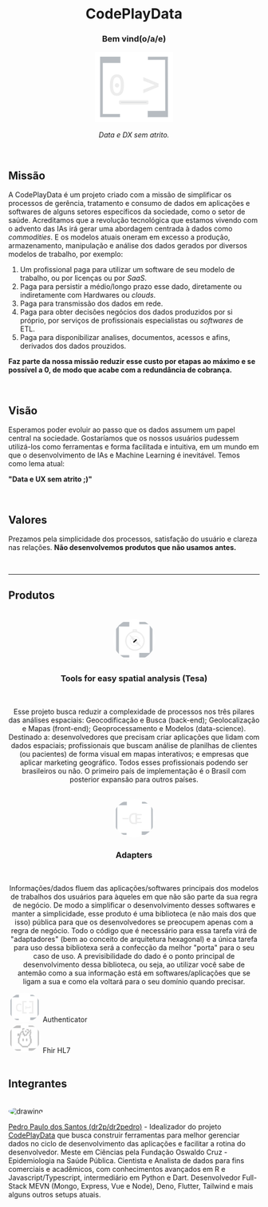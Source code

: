 <div align="center"> 

# CodePlayData

### Bem vind(o/a/e)

![CodePlayData-logo](./assets/CodePlayData-logo-darkmode.png)

_Data e DX sem atrito._

<br>

</div>

## Missão

A CodePlayData é um projeto criado com a missão de simplificar os processos de gerência, tratamento e consumo de dados em aplicações e softwares de alguns setores específicos da sociedade, como o setor de saúde.
Acreditamos que a revolução tecnológica que estamos vivendo com o advento das IAs irá gerar uma abordagem centrada à dados como _commodities_. E os modelos atuais oneram em excesso a produção, armazenamento, manipulação e análise dos dados gerados por diversos modelos de trabalho, por exemplo:

1. Um profissional paga para utilizar um software de seu modelo de trabalho, ou por licenças ou por _SaaS_.
2. Paga para persistir a médio/longo prazo esse dado, diretamente ou indiretamente com Hardwares ou _clouds_.
3. Paga para transmissão dos dados em rede.
4. Paga para obter decisões negócios dos dados produzidos por si próprio, por serviços de profissionais especialistas ou _softwares_ de ETL.
5. Paga para disponibilizar analises, documentos, acessos e afins, derivados dos dados prouzidos.

**Faz parte da nossa missão reduzir esse custo por etapas ao máximo e se possível a 0, de modo que acabe com a redundância de cobrança.**

<br>
 
## Visão

Esperamos poder evoluir ao passo que os dados assumem um papel central na sociedade. Gostaríamos que os nossos usuários pudessem utilizá-los como ferramentas e forma facilitada e intuitiva, em um mundo em que o desenvolvimento de IAs e Machine Learning é inevitável. Temos como lema atual:

**"Data e UX sem atrito ;)"**

<br>

## Valores

Prezamos pela simplicidade dos processos, satisfação do usuário e clareza nas relações. **Não desenvolvemos produtos que não usamos antes.**

<br>

---


## Produtos
<br>


<div width="65" align="center">
<img src="https://github.com/CodePlayData/tesa/blob/deno/assets/tesa_avatar_white.png" alt="drawing" width="85" style="border-radius: 50%" />

### Tools for easy spatial analysis (Tesa) 

<br>

Esse projeto busca reduzir a complexidade de processos nos três pilares das análises espaciais: Geocodificação e Busca (back-end); Geolocalização e Mapas (front-end); Geoprocessamento e Modelos (data-science). Destinado a: desenvolvedores que  precisam criar aplicações que lidam com dados espaciais; profissionais que buscam análise de planilhas de clientes (ou pacientes) de forma visual em mapas interativos; e empresas que aplicar marketing geográfico. Todos esses profissionais podendo ser brasileiros ou não. O primeiro país de implementação é o Brasil com posterior expansão para outros países.

</div>

<br>

<div width="65" align="center">
<img src="https://github.com/CodePlayData/adapters/blob/main/assets/adapters-dark-logo.png" alt="drawing" width="85" style="border-radius: 50%"/>

### Adapters

<br>

Informações/dados fluem das aplicações/softwares principais dos modelos de trabalhos dos usuários para àqueles em que não são parte da sua regra de negócio. De modo a simplificar o desenvolvimento desses softwares e manter a simplicidade, esse produto é uma biblioteca (e não mais dos que isso) pública para que os desenvolvedores se preocupem apenas com a regra de negócio. Todo o código que é necessário para essa tarefa virá de "adaptadores" (bem ao conceito de arquitetura hexagonal) e a única tarefa para uso dessa bibliotexa será a confecção da melhor "porta" para o seu caso de uso. A previsibilidade do dado é o ponto principal de desenvolvimento dessa biblioteca, ou seja, ao utilizar você sabe de antemão como a sua informação está em softwares/aplicações que se ligam a sua e como ela voltará para o seu domínio quando precisar.

</div>

<div width="65">
<img src="https://github.com/CodePlayData/authenticator/blob/main/assets/authenticator-dark-logo.png" alt="drawing" width="65" style="border-radius: 50%"/>
Authenticator
</div>

<div width="65">
<img src="https://github.com/CodePlayData/fhir/blob/main/assets/fire_avatar_white.png" alt="drawing" width="65" style="border-radius: 50%"/>
Fhir HL7
</div>

</container>

<br>

## Integrantes

<br>
<img src="https://avatars.githubusercontent.com/u/52466957?v=4" alt="drawing" width="75" style="border-radius: 50%"/>


[Pedro Paulo dos Santos (dr2p/dr2pedro)](https://github.com/dr2pedro) - Idealizador do projeto [CodePlayData](https://github.com/CodePlayData) que busca construir ferramentas para melhor gerenciar dados no ciclo de desenvolvimento das aplicações e facilitar a rotina do desenvolvedor. Meste em Ciências pela Fundação Oswaldo Cruz - Epidemiologia na Saúde Pública. Cientista e Analista de dados para fins comerciais e acadêmicos, com conhecimentos avançados em R e Javascript/Typescript, intermediário em Python e Dart. Desenvolvedor Full-Stack MEVN (Mongo, Express, Vue e Node), Deno, Flutter, Tailwind e mais alguns outros setups atuais.




